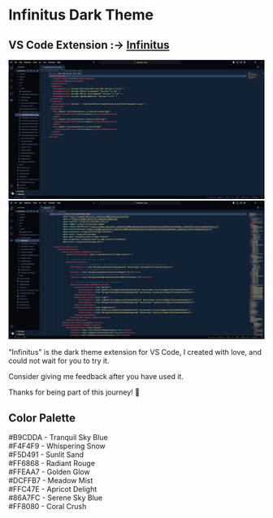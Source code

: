 # Infinitus Dark Theme

## VS Code Extension :-> [Infinitus](https://marketplace.visualstudio.com/items?itemName=jayavelrajan.infinitus-dark)

![image](infinitus-theme-01.PNG)
![image](infinitus-theme-02.PNG)


"Infinitus" is the dark theme extension for VS Code, I created with love, and could not wait for you to try it.

Consider giving me feedback after you have used it.

Thanks for being part of this journey! 🙌

## Color Palette

#B9CDDA - Tranquil Sky Blue <br>
#F4F4F9 - Whispering Snow<br>
#F5D491 - Sunlit Sand<br>
#FF6868 - Radiant Rouge<br>
#FFEAA7 - Golden Glow<br>
#DCFFB7 - Meadow Mist<br>
#FFC47E - Apricot Delight<br>
#86A7FC - Serene Sky Blue<br>
#FF8080 - Coral Crush<br>
